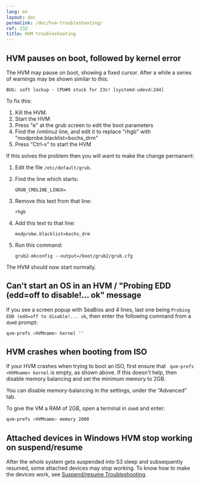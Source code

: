 ```yaml
---
lang: en
layout: doc
permalink: /doc/hvm-troubleshooting/
ref: 232
title: HVM troubleshooting
---
```


## HVM pauses on boot, followed by kernel error

The HVM may pause on boot, showing a fixed cursor.
After a while a series of warnings may be shown similar to this:

`
    BUG: soft lockup - CPU#0 stuck for 23s! [systemd-udevd:244]
`

To fix this:

1. Kill the HVM.
1. Start the HVM
1. Press "e" at the grub screen to edit the boot parameters
1. Find the /vmlinuz line, and edit it to replace "rhgb" with "modprobe.blacklist=bochs_drm"
1. Press "Ctrl-x" to start the HVM

If this solves the problem then you will want to make the change permanent:

1. Edit the file `/etc/default/grub`.
1. Find the line which starts:

    ~~~
    GRUB_CMDLINE_LINUX=
    ~~~

1. Remove this text from that line:

    ~~~
    rhgb
    ~~~

1. Add this text to that line:

    ~~~
    modprobe.blacklist=bochs_drm
    ~~~

1. Run this command:

    ~~~
    grub2-mkconfig --output=/boot/grub2/grub.cfg
    ~~~

The HVM should now start normally.

## Can't start an OS in an HVM / "Probing EDD (edd=off to disable!... ok" message

If you see a screen popup with SeaBios and 4 lines, last one being `Probing EDD (edd=off to disable!... ok`, then enter the following command from a `dom0` prompt:

```sh
qvm-prefs <HVMname> kernel ""
```

## HVM crashes when booting from ISO

If your HVM crashes when trying to boot an ISO, first ensure that ` qvm-prefs <HVMname> kernel` is empty, as shown above.
If this doesn't help, then disable memory balancing and set the minimum memory to 2GB.

You can disable memory-balancing in the settings, under the “Advanced” tab.

To give the VM a RAM of 2GB, open a terminal in `dom0` and enter:

```sh
qvm-prefs <HVMname> memory 2000
```

## Attached devices in Windows HVM stop working on suspend/resume

After the whole system gets suspended into S3 sleep and subsequently resumed, some attached devices may stop working. To know how to make the devices work, see [Suspend/resume Troubleshooting](/doc/suspend-resume-troubleshooting/#attached-devices-in-windows-hvm-stop-working-on-suspendresume).
